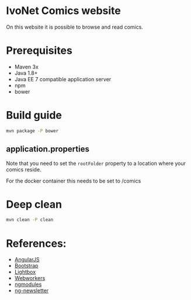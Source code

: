 # IvoNet Comics website

On this website it is possible to browse and read comics.


# Prerequisites

* Maven 3x
* Java 1.8+
* Java EE 7 compatible application server
* npm
* bower


# Build guide

```bash
mvn package -P bower
```

## application.properties

Note that you need to set the `rootFolder` property to a location where your comics reside.

For the docker container this needs to be set to /comics


# Deep clean

```bash
mvn clean -P clean
```


# References:

* [AngularJS](https://angularjs.org)
* [Bootstrap](http://getbootstrap.com)
* [Lightbox](https://github.com/compact/angular-bootstrap-lightbox)
* [Webworkers](http://www.html5rocks.com/en/tutorials/workers/basics/)
* [ngmodules](http://ngmodules.org)
* [ng-newsletter](http://www.ng-newsletter.com)
